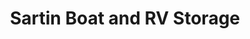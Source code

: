 ---
title: "Sartin Boat and RV Storage"
url: /broken-arrow/sartin-boat-and-rv-storage/
shop: storage rental
---